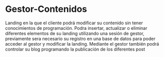 # Gestor-Contenidos
 Landing en la que el cliente podrá modificar su contenido sin tener conocimientos de programación. Podra insertar, actualizar o eliminar diferentes elementos de su landing utilizando una sesión de gestor, previamente sera necesario su registro en una base de datos para poder acceder al gestor y modificar la landing. Mediante el gestor también podrá controlar su blog programando la publicación de los diferentes post
